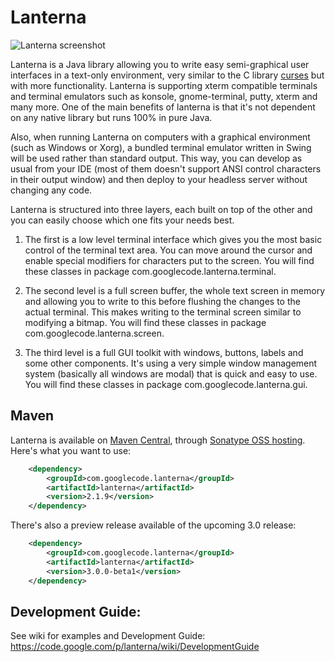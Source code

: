 Lanterna
=========

![Lanterna screenshot](http://wiki.lanterna.googlecode.com/git/images/screenshots/screenshot1.png)

Lanterna is a Java library allowing you to write easy semi-graphical user interfaces in a text-only environment,
very similar to the C library [curses](http://en.wikipedia.org/wiki/Curses_(programming_library)) but with more functionality.
Lanterna is supporting xterm compatible terminals and terminal emulators such as konsole, gnome-terminal, putty, xterm and many more.
One of the main benefits of lanterna is that it's not dependent on any native library but runs 100% in pure Java.

Also, when running Lanterna on computers with a graphical environment (such as Windows or Xorg), a bundled terminal emulator
written in Swing will be used rather than standard output. This way, you can develop as usual from your IDE
(most of them doesn't support ANSI control characters in their output window) and then deploy to your headless server without changing any code.

Lanterna is structured into three layers, each built on top of the other and you can easily choose which one fits your needs best.

1. The first is a low level terminal interface which gives you the most basic control of the terminal text area.
   You can move around the cursor and enable special modifiers for characters put to the screen. You will find these classes in package com.googlecode.lanterna.terminal.

2. The second level is a full screen buffer, the whole text screen in memory and allowing you to write to this before flushing the changes to the actual terminal.
   This makes writing to the terminal screen similar to modifying a bitmap. You will find these classes in package com.googlecode.lanterna.screen.

3. The third level is a full GUI toolkit with windows, buttons, labels and some other components.
   It's using a very simple window management system (basically all windows are modal) that is quick and easy to use.
   You will find these classes in package com.googlecode.lanterna.gui.


Maven
------

Lanterna is available on [Maven Central](http://search.maven.org/), through [Sonatype OSS hosting](http://oss.sonatype.org/). Here's what you want to use:

```xml
    <dependency>
        <groupId>com.googlecode.lanterna</groupId>
        <artifactId>lanterna</artifactId>
        <version>2.1.9</version>
    </dependency>
```

There's also a preview release available of the upcoming 3.0 release:

```xml
    <dependency>
        <groupId>com.googlecode.lanterna</groupId>
        <artifactId>lanterna</artifactId>
        <version>3.0.0-beta1</version>
    </dependency>
```


Development Guide:
----------

See wiki for examples and Development Guide: https://code.google.com/p/lanterna/wiki/DevelopmentGuide
